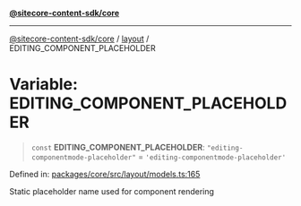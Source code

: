 [**@sitecore-content-sdk/core**](../../README.md)

***

[@sitecore-content-sdk/core](../../README.md) / [layout](../README.md) / EDITING\_COMPONENT\_PLACEHOLDER

# Variable: EDITING\_COMPONENT\_PLACEHOLDER

> `const` **EDITING\_COMPONENT\_PLACEHOLDER**: `"editing-componentmode-placeholder"` = `'editing-componentmode-placeholder'`

Defined in: [packages/core/src/layout/models.ts:165](https://github.com/Sitecore/xmc-jss-dev/blob/3977926a625263337e3b7cdaaa92a610ea43e8f1/packages/core/src/layout/models.ts#L165)

Static placeholder name used for component rendering
